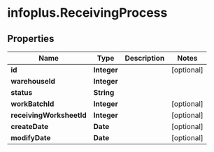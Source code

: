 # infoplus.ReceivingProcess

## Properties
Name | Type | Description | Notes
------------ | ------------- | ------------- | -------------
**id** | **Integer** |  | [optional] 
**warehouseId** | **Integer** |  | 
**status** | **String** |  | 
**workBatchId** | **Integer** |  | [optional] 
**receivingWorksheetId** | **Integer** |  | [optional] 
**createDate** | **Date** |  | [optional] 
**modifyDate** | **Date** |  | [optional] 


